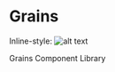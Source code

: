 # Grains

Inline-style: 
![alt text](https://repository-images.githubusercontent.com/422870703/a3399545-7330-4321-9646-25ba5939e656 "Grains Library")


Grains Component Library
